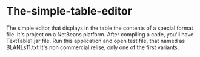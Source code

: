# The-simple-table-editor
The simple editor that displays in the table the contents of a special format file.
It's project on a NetBeans platform. 
After compiling a code, you'll have TextTable1.jar file. Run this application and open test file, 
that named as BLANLs11.txt
It's non commercial relise, only one of the first variants.
